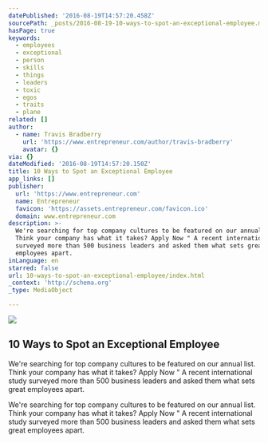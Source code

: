 ```yaml
---
datePublished: '2016-08-19T14:57:20.458Z'
sourcePath: _posts/2016-08-19-10-ways-to-spot-an-exceptional-employee.md
hasPage: true
keywords:
  - employees
  - exceptional
  - person
  - skills
  - things
  - leaders
  - toxic
  - egos
  - traits
  - plane
related: []
author:
  - name: Travis Bradberry
    url: 'https://www.entrepreneur.com/author/travis-bradberry'
    avatar: {}
via: {}
dateModified: '2016-08-19T14:57:20.150Z'
title: 10 Ways to Spot an Exceptional Employee
app_links: []
publisher:
  url: 'https://www.entrepreneur.com'
  name: Entrepreneur
  favicon: 'https://assets.entrepreneur.com/favicon.ico'
  domain: www.entrepreneur.com
description: >-
  We're searching for top company cultures to be featured on our annual list.
  Think your company has what it takes? Apply Now " A recent international study
  surveyed more than 500 business leaders and asked them what sets great
  employees apart.
inLanguage: en
starred: false
url: 10-ways-to-spot-an-exceptional-employee/index.html
_context: 'http://schema.org'
_type: MediaObject

---
```

<article style=""><img src="https://imgflo.herokuapp.com/graph/vahj1ThiexotieMo/f63e93f8510c6c9ed8a969f375e8db1f/noop.jpeg?input=https%3A%2F%2Fassets.entrepreneur.com%2Fcontent%2F3x2%2F1300%2F20151009165704-office-workers-late-night-working.jpeg" /><h1>10 Ways to Spot an Exceptional Employee</h1><p>We're searching for top company cultures to be featured on our annual list. Think your company has what it takes? Apply Now " A recent international study surveyed more than 500 business leaders and asked them what sets great employees apart.</p></article>

We're searching for top company cultures to be featured on our annual list. Think your company has what it takes? Apply Now " A recent international study surveyed more than 500 business leaders and asked them what sets great employees apart.